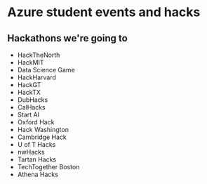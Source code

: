 # Azure student events and hacks

## Hackathons we're going to
- HackTheNorth
- HackMIT
- Data Science Game
- HackHarvard
- HackGT
- HackTX
- DubHacks
- CalHacks
- Start AI
- Oxford Hack
- Hack Washington
- Cambridge Hack
- U of T Hacks
- nwHacks
- Tartan Hacks
- TechTogether Boston
- Athena Hacks
